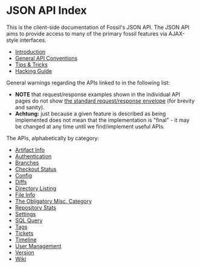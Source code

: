 # JSON API Index

This is the client-side documentation of Fossil's JSON API.  The JSON
API aims to provide access to many of the primary fossil features via
AJAX-style interfaces.

* [Introduction](intro.md)
* [General API Conventions](conventions.md)
* [Tips &amp; Tricks](tips.md)
* [Hacking Guide](hacking.md)

General warnings regarding the APIs linked to in the following list:

- **NOTE** that request/response examples shown in the individual API
pages do not show [the standard request/response envelope](conventions.md)
(for brevity and sanity).
- **Achtung:** just because a given feature is described as being
implemented does not mean that the implementation is "final" - it may be
changed at any time until we find/implement useful APIs.

The APIs, alphabetically by category:

* [Artifact Info](api-artifact.md)
* [Authentication](api-auth.md)
* [Branches](api-branch.md)
* [Checkout Status](api-checkout.md)
* [Config](api-config.md)
* [Diffs](api-diff.md)
* [Directory Listing](api-dir.md)
* [File Info](api-finfo.md)
* [The Obligatory Misc. Category](api-misc.md)
* [Repository Stats](api-stat.md)
* [Settings](api-settings.md)
* [SQL Query](api-query.md)
* [Tags](api-tag.md)
* [Tickets](api-ticket.md)
* [Timeline](api-timeline.md)
* [User Management](api-user.md)
* [Version](api-version.md)
* [Wiki](api-wiki.md)
